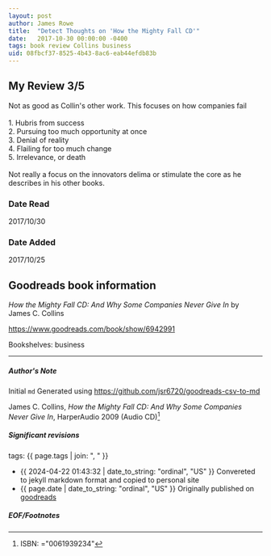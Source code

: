 ```yaml
---
layout: post
author: James Rowe
title:  "Detect Thoughts on 'How the Mighty Fall CD'"
date:   2017-10-30 00:00:00 -0400
tags: book review Collins business
uid: 08fbcf37-8525-4b43-8ac6-eab44efdb83b
---
```


<!-- highly dependent on how you personally use jekyll templates, and how you want this to show up -->
<!-- escape any jekyll keys with double brackets -->

## My Review 3/5

Not as good as Collin's other work. This focuses on how companies fail<br/><br/>1. Hubris from success<br/>2. Pursuing too much opportunity at once<br/>3. Denial of reality<br/>4. Flailing for too much change<br/>5. Irrelevance, or death<br/><br/>Not really a focus on the innovators delima or stimulate the core as he describes in his other books.

### Date Read
2017/10/30

### Date Added
2017/10/25

## Goodreads book information

*How the Mighty Fall CD: And Why Some Companies Never Give In* by James C. Collins

https://www.goodreads.com/book/show/6942991

Bookshelves: business

---

##### Author's Note

Initial `md` Generated using https://github.com/jsr6720/goodreads-csv-to-md

James C. Collins, *How the Mighty Fall CD: And Why Some Companies Never Give In*,  HarperAudio 2009 (Audio CD)[^1]

##### Significant revisions

tags: {{ page.tags | join: ", " }} <!-- todo move this somewhere -->

- {{ 2024-04-22 01:43:32 | date_to_string: "ordinal", "US" }} Convereted to jekyll markdown format and copied to personal site
- {{ page.date | date_to_string: "ordinal", "US" }} Originally published on [goodreads](https://www.goodreads.com)

##### EOF/Footnotes

[^1]: ISBN: ="0061939234"